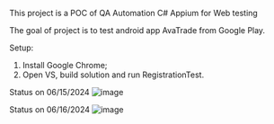 This project is a POC of QA Automation C# Appium for Web testing

The goal of project is to test android app AvaTrade from Google Play.

Setup:
1. Install Google Chrome;
2. Open VS, build solution and run RegistrationTest.


Status on 06/15/2024
![image](https://github.com/ArseniFiadotau/HomeTask/assets/14996964/9b1fd6d9-9f11-4cad-9f76-78e940e43af2)

Status on 06/16/2024
![image](https://github.com/ArseniFiadotau/HomeTask/assets/14996964/f51429a4-f4cf-45ab-abb1-b7189224d6a9)
